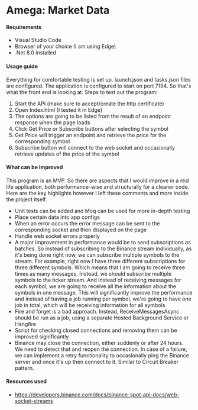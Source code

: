 # Amega: Market Data

#### Requirements
* Visual Studio Code
* Browser of your choice (I am using Edge)
* .Net 8.0 installed

#### Usage guide
Everything for comfortable testing is set up. launch.json and tasks.json files are configured.
The application is configured to start on port 7194. So that's what the front end is looking at.
Steps to test out the program:
1. Start the API (make sure to accept/create the http certificate)
2. Open Index.html (I tested it in Edge)
3. The options are going to be listed from the result of an endpoint response when the page loads
4. Click Get Price or Subscribe buttons after selecting the symbol
5. Get Price will trigger an endpoint and retrieve the price for the corresponding symbol
6. Subscribe button will connect to the web socket and occasionally retrieve updates of the price of the symbol

#### What can be improved
This program is an MVP. So there are aspects that I would improve in a real life application, both performance-wise and structurally for a cleaner code. Here are the key highlights however I left these comments and more inside the project itself.
* Unit tests can be added and Moq can be used for more in-depth testing
* Place certain data into app configs
* When an error occurs the error message can be sent to the corresponding socket and then displayed on the page
* Handle web socket errors properly
* A major improvement in performance would be to send subscriptions as batches. So instead of subscribing to the Binance stream individually, as it's being done right now, we can subscribe multiple symbols to the stream. For example, right now I have three different subscriptions for three different symbols. Which means that I am going to receive three times as many messages. Instead, we should subscribe multiple symbols to the ticker stream. And instead of receiving messages for each symbol, we are going to receive all the information about the symbols in one message. This will significantly improve the performance and instead of having a job running per symbol, we're going to have one job in total, which will be receiving information for all symbols
* Fire and forget is a bad approach. Instead, ReceiveMessagesAsync should be run as a job, using a separate Hosted Background Service or Hangfire
* Script for checking closed connections and removing them can be improved significantly
* Binance may close the connection, either suddenly or after 24 hours. We need to detect that and reopen the connection. In case of a failure, we can implement a retry functionality to occasionally ping the Binance server and once it's up then connect to it. Similar to Circuit Breaker pattern.

#### Resources used
* https://developers.binance.com/docs/binance-spot-api-docs/web-socket-streams

